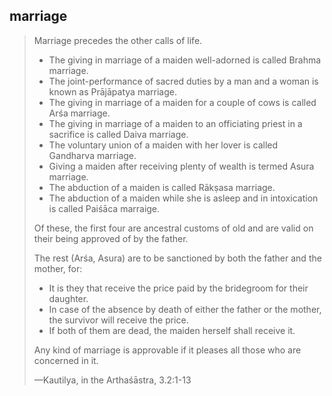 ## marriage

> Marriage precedes the other calls of life. 
> 
>  - The giving in marriage of a maiden well-adorned is called Brahma marriage.
>  - The joint-performance of sacred duties by a man and a woman is known as Prājāpatya marriage.
>  - The giving in marriage of a maiden for a couple of cows is called Arśa marriage.
>  - The giving in marriage of a maiden to an officiating priest in a sacrifice is called Daiva marriage.
>  - The voluntary union of a maiden with her lover is called Gandharva marriage.
>  - Giving a maiden after receiving plenty of wealth is termed Asura marriage.
>  - The abduction of a maiden is called Rākṣasa marriage.
>  - The abduction of a maiden while she is asleep and in intoxication is called Paiśāca marraige.
> 
> Of these, the first four are ancestral customs of old and are valid on their being approved of by the father.
> 
> The rest (Arśa, Asura) are to be sanctioned by both the father and the mother, for:
> 
>  - It is they that receive the price paid by the bridegroom for their daughter.
>  - In case of the absence by death of either the father or the mother, the survivor will receive the price.
>  - If both of them are dead, the maiden herself shall receive it.
> 
> Any kind of marriage is approvable if it pleases all those who are concerned in it.
> 
> —Kautilya, in the Arthaśāstra, 3.2:1-13